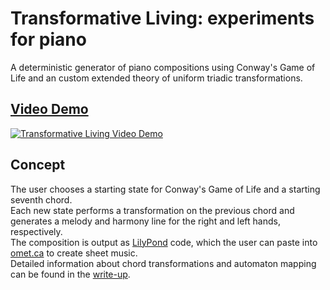 # Transformative Living: experiments for piano

A deterministic generator of piano compositions using Conway's Game of Life and an custom extended theory of uniform triadic transformations. 

## [Video Demo](https://www.youtube.com/watch?v=PF2xlYWabAY)
[![Transformative Living Video Demo](https://img.youtube.com/vi/PF2xlYWabAY/maxresdefault.jpg)](https://www.youtube.com/watch?v=PF2xlYWabAY)

## Concept 


The user chooses a starting state for Conway's Game of Life and a starting seventh chord. <br>
Each new state performs a transformation on the previous chord and generates a melody and harmony 
line for the right and left hands, respectively. <br>
The composition is output as [LilyPond](http://lilypond.org/) code, which the user can paste into [omet.ca](https://ide.omet.ca/) 
to create sheet music. <br>
Detailed information about chord transformations and automaton mapping 
can be found in the [write-up](https://ryurongliu.github.io/transformative-living/writeup.html). 




